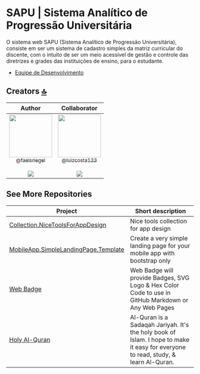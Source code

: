 # SAPU | Sistema Analítico de Progressão Universitária
O sistema web SAPU (Sistema Analítico de Progressão Universitária), consiste em ser um sistema de cadastro simples da matriz curricular do discente, com o intuito de ser um meio acessível de gestão e controle das diretrizes e grades das instituições de ensino, para o estudante.

- [Equipe de Desenvolvimento](#creators-)

## Creators [🔝](#welcome-badges-4-readmemd-profile)


|                                                                                                                                                    Author                                                                                                                                                     |                                                                                                                                     Collaborator                                                                                                                                      |
| :-----------------------------------------------------------------------------------------------------------------------------------------------------------------------------------------------------------------------------------------------------------------------------------------------------------: | :-----------------------------------------------------------------------------------------------------------------------------------------------------------------------------------------------------------------------------------------------------------------------------------: |
| [<img src="https://github.com/faelsriegel.png?size=115" width=115><br><sub>@faelsriegel</sub>](https://github.com/faelsriegel) <br><br> [![](https://img.shields.io/badge/sponsor-30363D?style=for-the-badge&logo=GitHub-Sponsors&logoColor=#white)](https://github.com/sponsors/faelsriegel) | [<img src="https://github.com/luizcosta123.png?size=250" width=115><br><sub>@luizcosta123</sub>](https://github.com/luizcosta123) <br><br> [![](https://img.shields.io/badge/Buy_Me_A_Coffee-FFDD00?style=for-the-badge&logo=buy-me-a-coffee&logoColor=black)](https://buymeacoffee.com/luizcosta123) |

## See More Repositories

| Project                                                                                                         | Short description                                                                                                                 |
| --------------------------------------------------------------------------------------------------------------- | --------------------------------------------------------------------------------------------------------------------------------- |
| [Collection.NiceToolsForAppDesign](https://github.com/alexandresanlim/Collection.NiceToolsForAppDesign)         | Nice tools collection for app design                                                                                              |
| [MobileApp.SimpleLandingPage.Template](https://github.com/alexandresanlim/MobileApp.SimpleLandingPage.Template) | Create a very simple landing page for your mobile app with bootstrap only                                                         |
| [Web Badge](https://github.com/mrhrifat/web-badge)                                                              | Web Badge will provide Badges, SVG Logo & Hex Color Code to use in GitHub Markdown or Any Web Pages                               |
| [Holy Al-Quran](https://github.com/mrhrifat/holy-alquran)                                                       | Al-Quran is a Sadaqah Jariyah. It's the holy book of Islam. I hope to make it easy for everyone to read, study, & learn Al-Quran. |

